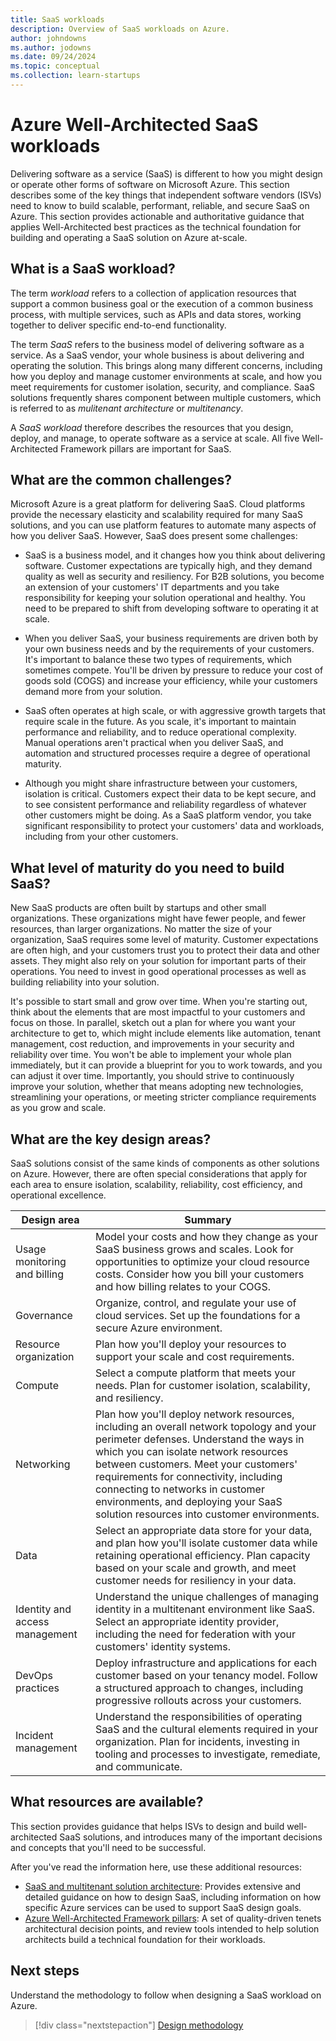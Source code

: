 ```yaml
---
title: SaaS workloads
description: Overview of SaaS workloads on Azure.
author: johndowns
ms.author: jodowns
ms.date: 09/24/2024
ms.topic: conceptual
ms.collection: learn-startups
---
```


# Azure Well-Architected SaaS workloads

Delivering software as a service (SaaS) is different to how you might design or operate other forms of software on Microsoft Azure. This section describes some of the key things that independent software vendors (ISVs) need to know to build scalable, performant, reliable, and secure SaaS on Azure. This section provides actionable and authoritative guidance that applies Well-Architected best practices as the technical foundation for building and operating a SaaS solution on Azure at-scale.

## What is a SaaS workload?

The term *workload* refers to a collection of application resources that support a common business goal or the execution of a common business process, with multiple services, such as APIs and data stores, working together to deliver specific end-to-end functionality.

The term *SaaS* refers to the business model of delivering software as a service. As a SaaS vendor, your whole business is about delivering and operating the solution. This brings along many different concerns, including how you deploy and manage customer environments at scale, and how you meet requirements for customer isolation, security, and compliance. SaaS solutions frequently shares component between multiple customers, which is referred to as *mulitenant architecture* or *multitenancy*.

A *SaaS workload* therefore describes the resources that you design, deploy, and manage, to operate software as a service at scale. All five Well-Architected Framework pillars are important for SaaS.

## What are the common challenges?

Microsoft Azure is a great platform for delivering SaaS. Cloud platforms provide the necessary elasticity and scalability required for many SaaS solutions, and you can use platform features to automate many aspects of how you deliver SaaS. However, SaaS does present some challenges:

- SaaS is a business model, and it changes how you think about delivering software. Customer expectations are typically high, and they demand quality as well as security and resiliency. For B2B solutions, you become an extension of your customers' IT departments and you take responsibility for keeping your solution operational and healthy. You need to be prepared to shift from developing software to operating it at scale.

- When you deliver SaaS, your business requirements are driven both by your own business needs and by the requirements of your customers. It's important to balance these two types of requirements, which sometimes compete. You'll be driven by pressure to reduce your cost of goods sold (COGS) and increase your efficiency, while your customers demand more from your solution.

- SaaS often operates at high scale, or with aggressive growth targets that require scale in the future. As you scale, it's important to maintain performance and reliability, and to reduce operational complexity. Manual operations aren't practical when you deliver SaaS, and automation and structured processes require a degree of operational maturity.

- Although you might share infrastructure between your customers, isolation is critical. Customers expect their data to be kept secure, and to see consistent performance and reliability regardless of whatever other customers might be doing. As a SaaS platform vendor, you take significant responsibility to protect your customers' data and workloads, including from your other customers.

## What level of maturity do you need to build SaaS?

New SaaS products are often built by startups and other small organizations. These organizations might have fewer people, and fewer resources, than larger organizations. No matter the size of your organization, SaaS requires some level of maturity. Customer expectations are often high, and your customers trust you to protect their data and other assets. They might also rely on your solution for important parts of their operations. You need to invest in good operational processes as well as building reliability into your solution.

It's possible to start small and grow over time. When you're starting out, think about the elements that are most impactful to your customers and focus on those. In parallel, sketch out a plan for where you want your architecture to get to, which might include elements like automation, tenant management, cost reduction, and improvements in your security and reliability over time. You won't be able to implement your whole plan immediately, but it can provide a blueprint for you to work towards, and you can adjust it over time. Importantly, you should strive to continuously improve your solution, whether that means adopting new technologies, streamlining your operations, or meeting stricter compliance requirements as you grow and scale.

## What are the key design areas?

SaaS solutions consist of the same kinds of components as other solutions on Azure. However, there are often special considerations that apply for each area to ensure isolation, scalability, reliability, cost efficiency, and operational excellence.

| Design area | Summary |
|---|---|
| Usage monitoring and billing | Model your costs and how they change as your SaaS business grows and scales. Look for opportunities to optimize your cloud resource costs. Consider how you bill your customers and how billing relates to your COGS.  |
| Governance | Organize, control, and regulate your use of cloud services. Set up the foundations for a secure Azure environment. |
| Resource organization | Plan how you'll deploy your resources to support your scale and cost requirements. |
| Compute | Select a compute platform that meets your needs. Plan for customer isolation, scalability, and resiliency.  |
| Networking | Plan how you'll deploy network resources, including an overall network topology and your perimeter defenses. Understand the ways in which you can isolate network resources between customers. Meet your customers' requirements for connectivity, including connecting to networks in customer environments, and deploying your SaaS solution resources into customer environments. |
| Data | Select an appropriate data store for your data, and plan how you'll isolate customer data while retaining operational efficiency. Plan capacity based on your scale and growth, and meet customer needs for resiliency in your data. |
| Identity and access management | Understand the unique challenges of managing identity in a multitenant environment like SaaS. Select an appropriate identity provider, including the need for federation with your customers' identity systems. |
| DevOps practices | Deploy infrastructure and applications for each customer based on your tenancy model. Follow a structured approach to changes, including progressive rollouts across your customers. |
| Incident management | Understand the responsibilities of operating SaaS and the cultural elements required in your organization. Plan for incidents, investing in tooling and processes to investigate, remediate, and communicate. |

## What resources are available?

This section provides guidance that helps ISVs to design and build well-architected SaaS solutions, and introduces many of the important decisions and concepts that you'll need to be successful.

After you've read the information here, use these additional resources:

- [SaaS and multitenant solution architecture](/azure/architecture/guide/saas-multitenant-solution-architecture/): Provides extensive and detailed guidance on how to design SaaS, including information on how specific Azure services can be used to support SaaS design goals.
- [Azure Well-Architected Framework pillars](/azure/well-architected/): A set of quality-driven tenets architectural decision points, and review tools intended to help solution architects build a technical foundation for their workloads.

## Next steps

Understand the methodology to follow when designing a SaaS workload on Azure.

> [!div class="nextstepaction"]
> [Design methodology](design-methodology.md)

